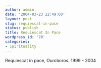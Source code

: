 ```yaml
---
author: admin
date: '2004-03-23 22:49:00'
layout: post
slug: requiescat-in-pace
status: publish
title: Requiescat In Pace
wordpress_id: '70'
categories:
- Spirituality
---
```

Requiescat in pace, Ouroboros. 1999 - 2004
